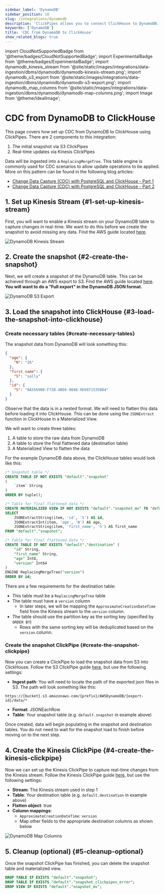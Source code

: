 ```yaml
---
sidebar_label: 'DynamoDB'
sidebar_position: 10
slug: /integrations/dynamodb
description: 'ClickPipes allows you to connect ClickHouse to DynamoDB.'
keywords: ['DynamoDB']
title: 'CDC from DynamoDB to ClickHouse'
show_related_blogs: true
---
```


import CloudNotSupportedBadge from '@theme/badges/CloudNotSupportedBadge';
import ExperimentalBadge from '@theme/badges/ExperimentalBadge';
import dynamodb_kinesis_stream from '@site/static/images/integrations/data-ingestion/dbms/dynamodb/dynamodb-kinesis-stream.png';
import dynamodb_s3_export from '@site/static/images/integrations/data-ingestion/dbms/dynamodb/dynamodb-s3-export.png';
import dynamodb_map_columns from '@site/static/images/integrations/data-ingestion/dbms/dynamodb/dynamodb-map-columns.png';
import Image from '@theme/IdealImage';

# CDC from DynamoDB to ClickHouse

<ExperimentalBadge/>

This page covers how set up CDC from DynamoDB to ClickHouse using ClickPipes. There are 2 components to this integration:
1. The initial snapshot via S3 ClickPipes
2. Real-time updates via Kinesis ClickPipes

Data will be ingested into a `ReplacingMergeTree`. This table engine is commonly used for CDC scenarios to allow update operations to be applied. More on this pattern can be found in the following blog articles:

* [Change Data Capture (CDC) with PostgreSQL and ClickHouse - Part 1](https://clickhouse.com/blog/clickhouse-postgresql-change-data-capture-cdc-part-1?loc=docs-rockest-migrations)
* [Change Data Capture (CDC) with PostgreSQL and ClickHouse - Part 2](https://clickhouse.com/blog/clickhouse-postgresql-change-data-capture-cdc-part-2?loc=docs-rockest-migrations)

## 1. Set up Kinesis Stream {#1-set-up-kinesis-stream}

First, you will want to enable a Kinesis stream on your DynamoDB table to capture changes in real-time. We want to do this before we create the snapshot to avoid missing any data.
Find the AWS guide located [here](https://docs.aws.amazon.com/amazondynamodb/latest/developerguide/kds.html).

<Image img={dynamodb_kinesis_stream} size="lg" alt="DynamoDB Kinesis Stream" border/>

## 2. Create the snapshot {#2-create-the-snapshot}

Next, we will create a snapshot of the DynamoDB table. This can be achieved through an AWS export to S3. Find the AWS guide located [here](https://docs.aws.amazon.com/amazondynamodb/latest/developerguide/S3DataExport.HowItWorks.html).
**You will want to do a "Full export" in the DynamoDB JSON format.**

<Image img={dynamodb_s3_export} size="md" alt="DynamoDB S3 Export" border/>

## 3. Load the snapshot into ClickHouse {#3-load-the-snapshot-into-clickhouse}

### Create necessary tables {#create-necessary-tables}

The snapshot data from DynamoDB will look something this:
```json
{
  "age": {
    "N": "26"
  },
  "first_name": {
    "S": "sally"
  },
  "id": {
    "S": "0A556908-F72B-4BE6-9048-9E60715358D4"
  }
}
```

Observe that the data is in a nested format. We will need to flatten this data before loading it into ClickHouse. This can be done using the `JSONExtract` function in ClickHouse in a Materialized View.

We will want to create three tables:
1. A table to store the raw data from DynamoDB
2. A table to store the final flattened data (destination table)
3. A Materialized View to flatten the data


For the example DynamoDB data above, the ClickHouse tables would look like this:

```sql
/* Snapshot table */
CREATE TABLE IF NOT EXISTS "default"."snapshot"
(
    `item` String
)
ORDER BY tuple();

/* Table for final flattened data */
CREATE MATERIALIZED VIEW IF NOT EXISTS "default"."snapshot_mv" TO "default"."destination" AS
SELECT
    JSONExtractString(item, 'id', 'S') AS id,
    JSONExtractInt(item, 'age', 'N') AS age,
    JSONExtractString(item, 'first_name', 'S') AS first_name
FROM "default"."snapshot";

/* Table for final flattened data */
CREATE TABLE IF NOT EXISTS "default"."destination" (
    "id" String,
    "first_name" String,
    "age" Int8,
    "version" Int64
)
ENGINE ReplacingMergeTree("version")
ORDER BY id;
```

There are a few requirements for the destination table:
- This table must be a `ReplacingMergeTree` table
- The table must have a `version` column
  - In later steps, we will be mapping the `ApproximateCreationDateTime` field from the Kinesis stream to the `version` column.
- The table should use the partition key as the sorting key (specified by `ORDER BY`)
  - Rows with the same sorting key will be deduplicated based on the `version` column.

### Create the snapshot ClickPipe {#create-the-snapshot-clickpipe}
Now you can create a ClickPipe to load the snapshot data from S3 into ClickHouse. Follow the S3 ClickPipe guide [here](/integrations/data-ingestion/clickpipes/object-storage.md), but use the following settings:

- **Ingest path**: You will need to locate the path of the exported json files in S3. The path will look something like this:

```text
https://{bucket}.s3.amazonaws.com/{prefix}/AWSDynamoDB/{export-id}/data/*
```

- **Format**: JSONEachRow
- **Table**: Your snapshot table (e.g. `default.snapshot` in example above)

Once created, data will begin populating in the snapshot and destination tables. You do not need to wait for the snapshot load to finish before moving on to the next step.

## 4. Create the Kinesis ClickPipe {#4-create-the-kinesis-clickpipe}

Now we can set up the Kinesis ClickPipe to capture real-time changes from the Kinesis stream. Follow the Kinesis ClickPipe guide [here](/integrations/data-ingestion/clickpipes/kinesis.md), but use the following settings:

- **Stream**: The Kinesis stream used in step 1
- **Table**: Your destination table (e.g. `default.destination` in example above)
- **Flatten object**: true
- **Column mappings**:
  - `ApproximateCreationDateTime`: `version`
  - Map other fields to the appropriate destination columns as shown below

<Image img={dynamodb_map_columns} size="md" alt="DynamoDB Map Columns" border/>

## 5. Cleanup (optional) {#5-cleanup-optional}

Once the snapshot ClickPipe has finished, you can delete the snapshot table and materialized view.

```sql
DROP TABLE IF EXISTS "default"."snapshot";
DROP TABLE IF EXISTS "default"."snapshot_clickpipes_error";
DROP VIEW IF EXISTS "default"."snapshot_mv";
```
